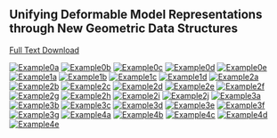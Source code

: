 ## Unifying Deformable Model Representations through New Geometric Data Structures
[Full Text Download](http://cs.jhu.edu/~blake/docs/blake_lucas_thesis.pdf)

[![Example0a](https://github.com/bclucas/PhD-Thesis/blob/master/imagesci/src/docs/Example0a.jpg)](https://github.com/bclucas/PhD-Thesis/blob/master/imagesci/src/org/imagesci/demo/Example0a_image2d.java)
[![Example0b](https://github.com/bclucas/PhD-Thesis/blob/master/imagesci/src/docs/Example0b.jpg)](https://github.com/bclucas/PhD-Thesis/blob/master/imagesci/src/org/imagesci/demo/Example0b_image3d.java)
[![Example0c](https://github.com/bclucas/PhD-Thesis/blob/master/imagesci/src/docs/Example0c.jpg)](https://github.com/bclucas/PhD-Thesis/blob/master/imagesci/src/org/imagesci/demo/Example0c_image4d.java)
[![Example0d](https://github.com/bclucas/PhD-Thesis/blob/master/imagesci/src/docs/Example0d.jpg)](https://github.com/bclucas/PhD-Thesis/blob/master/imagesci/src/org/imagesci/demo/Example0d_mesh2springls.java)
[![Example0e](https://github.com/bclucas/PhD-Thesis/blob/master/imagesci/src/docs/Example0e.jpg)](https://github.com/bclucas/PhD-Thesis/blob/master/imagesci/src/org/imagesci/demo/Example0e_mesh2muscle.java)
[![Example1a](https://github.com/bclucas/PhD-Thesis/blob/master/imagesci/src/docs/Example1a.jpg)](https://github.com/bclucas/PhD-Thesis/blob/master/imagesci/src/org/imagesci/demo/Example1a_gac2d.java)
[![Example1b](https://github.com/bclucas/PhD-Thesis/blob/master/imagesci/src/docs/Example1b.jpg)](https://github.com/bclucas/PhD-Thesis/blob/master/imagesci/src/org/imagesci/demo/Example1b_gac2d.java)
[![Example1c](https://github.com/bclucas/PhD-Thesis/blob/master/imagesci/src/docs/Example1c.jpg)](https://github.com/bclucas/PhD-Thesis/blob/master/imagesci/src/org/imagesci/demo/Example1c_gac3d.java)
[![Example1d](https://github.com/bclucas/PhD-Thesis/blob/master/imagesci/src/docs/Example1d.jpg)](https://github.com/bclucas/PhD-Thesis/blob/master/imagesci/src/org/imagesci/demo/Example1d_gac3d.java)
[![Example2a](https://github.com/bclucas/PhD-Thesis/blob/master/imagesci/src/docs/Example2a.jpg)](https://github.com/bclucas/PhD-Thesis/blob/master/imagesci/src/org/imagesci/demo/Example2a_mogac2d.java)
[![Example2b](https://github.com/bclucas/PhD-Thesis/blob/master/imagesci/src/docs/Example2b.jpg)](https://github.com/bclucas/PhD-Thesis/blob/master/imagesci/src/org/imagesci/demo/Example2b_mogac2d.java)
[![Example2c](https://github.com/bclucas/PhD-Thesis/blob/master/imagesci/src/docs/Example2c.jpg)](https://github.com/bclucas/PhD-Thesis/blob/master/imagesci/src/org/imagesci/demo/Example2c_wemogac2d.java)
[![Example2d](https://github.com/bclucas/PhD-Thesis/blob/master/imagesci/src/docs/Example2d.jpg)](https://github.com/bclucas/PhD-Thesis/blob/master/imagesci/src/org/imagesci/demo/Example2d_wemogac2d.java)
[![Example2e](https://github.com/bclucas/PhD-Thesis/blob/master/imagesci/src/docs/Example2e.jpg)](https://github.com/bclucas/PhD-Thesis/blob/master/imagesci/src/org/imagesci/demo/Example2e_mogac3d.java)
[![Example2f](https://github.com/bclucas/PhD-Thesis/blob/master/imagesci/src/docs/Example2f.jpg)](https://github.com/bclucas/PhD-Thesis/blob/master/imagesci/src/org/imagesci/demo/Example2f_mogac3d.java)
[![Example2g](https://github.com/bclucas/PhD-Thesis/blob/master/imagesci/src/docs/Example2g.jpg)](https://github.com/bclucas/PhD-Thesis/blob/master/imagesci/src/org/imagesci/demo/Example2g_wemogac3d.java)
[![Example2h](https://github.com/bclucas/PhD-Thesis/blob/master/imagesci/src/docs/Example2h.jpg)](https://github.com/bclucas/PhD-Thesis/blob/master/imagesci/src/org/imagesci/demo/Example2h_wemogac3d.java)
[![Example2i](https://github.com/bclucas/PhD-Thesis/blob/master/imagesci/src/docs/Example2i.jpg)](https://github.com/bclucas/PhD-Thesis/blob/master/imagesci/src/org/imagesci/demo/Example2i_macwe2d.java)
[![Example2j](https://github.com/bclucas/PhD-Thesis/blob/master/imagesci/src/docs/Example2j.jpg)](https://github.com/bclucas/PhD-Thesis/blob/master/imagesci/src/org/imagesci/demo/Example2j_macwe3d.java)
[![Example3a](https://github.com/bclucas/PhD-Thesis/blob/master/imagesci/src/docs/Example3a.jpg)](https://github.com/bclucas/PhD-Thesis/blob/master/imagesci/src/org/imagesci/demo/Example3a_springls2d.java)
[![Example3b](https://github.com/bclucas/PhD-Thesis/blob/master/imagesci/src/docs/Example3b.jpg)](https://github.com/bclucas/PhD-Thesis/blob/master/imagesci/src/org/imagesci/demo/Example3b_springls2d.java)
[![Example3c](https://github.com/bclucas/PhD-Thesis/blob/master/imagesci/src/docs/Example3c.jpg)](https://github.com/bclucas/PhD-Thesis/blob/master/imagesci/src/org/imagesci/demo/Example3c_springls3d.java)
[![Example3d](https://github.com/bclucas/PhD-Thesis/blob/master/imagesci/src/docs/Example3d.jpg)](https://github.com/bclucas/PhD-Thesis/blob/master/imagesci/src/org/imagesci/demo/Example3d_springls3d.java)
[![Example3e](https://github.com/bclucas/PhD-Thesis/blob/master/imagesci/src/docs/Example3e.jpg)](https://github.com/bclucas/PhD-Thesis/blob/master/imagesci/src/org/imagesci/demo/Example3e_springls3d.java)
[![Example3f](https://github.com/bclucas/PhD-Thesis/blob/master/imagesci/src/docs/Example3f.jpg)](https://github.com/bclucas/PhD-Thesis/blob/master/imagesci/src/org/imagesci/demo/Example3f_enright128.java)
[![Example3g](https://github.com/bclucas/PhD-Thesis/blob/master/imagesci/src/docs/Example3g.jpg)](https://github.com/bclucas/PhD-Thesis/blob/master/imagesci/src/org/imagesci/demo/Example3g_enright256.java)
[![Example4a](https://github.com/bclucas/PhD-Thesis/blob/master/imagesci/src/docs/Example4a.jpg)](https://github.com/bclucas/PhD-Thesis/blob/master/imagesci/src/org/imagesci/demo/Example4a_muscle2d.java)
[![Example4b](https://github.com/bclucas/PhD-Thesis/blob/master/imagesci/src/docs/Example4b.jpg)](https://github.com/bclucas/PhD-Thesis/blob/master/imagesci/src/org/imagesci/demo/Example4b_muscle3d.java)
[![Example4c](https://github.com/bclucas/PhD-Thesis/blob/master/imagesci/src/docs/Example4c.jpg)](https://github.com/bclucas/PhD-Thesis/blob/master/imagesci/src/org/imagesci/demo/Example4c_muscle3d.java)
[![Example4d](https://github.com/bclucas/PhD-Thesis/blob/master/imagesci/src/docs/Example4d.jpg)](https://github.com/bclucas/PhD-Thesis/blob/master/imagesci/src/org/imagesci/demo/Example4d_muscle_acwe3d.java)
[![Example4e](https://github.com/bclucas/PhD-Thesis/blob/master/imagesci/src/docs/Example4e.jpg)](https://github.com/bclucas/PhD-Thesis/blob/master/imagesci/src/org/imagesci/demo/Example4e_muscle_deform.java)

